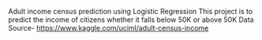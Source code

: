 Adult income census prediction using Logistic Regression
This project is to predict the income of citizens whether it falls below 50K or above 50K
Data Source- https://www.kaggle.com/uciml/adult-census-income

